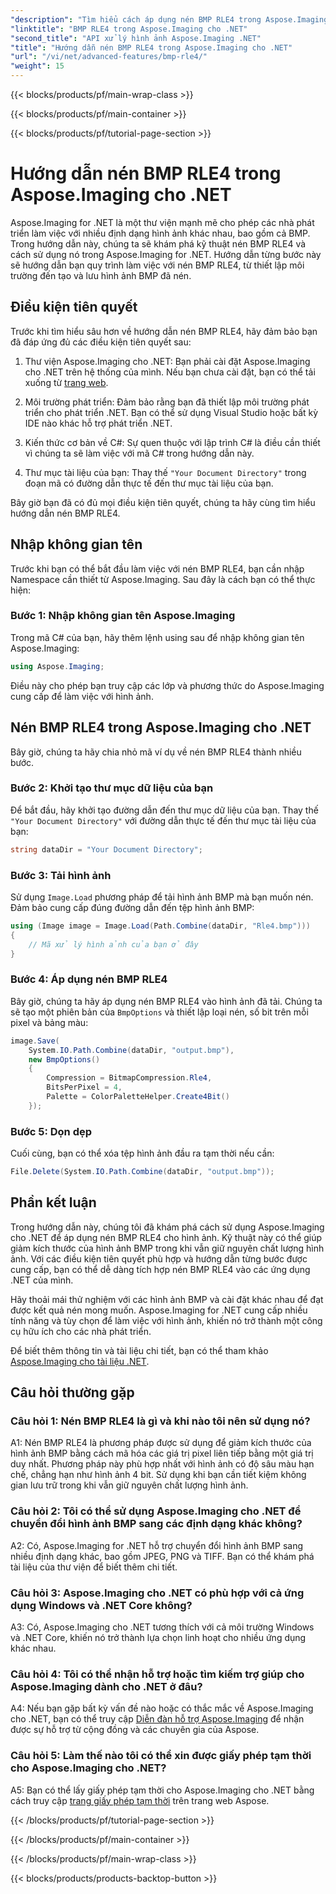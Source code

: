 ```yaml
---
"description": "Tìm hiểu cách áp dụng nén BMP RLE4 trong Aspose.Imaging cho .NET. Giảm kích thước ảnh BMP mà không làm giảm chất lượng."
"linktitle": "BMP RLE4 trong Aspose.Imaging cho .NET"
"second_title": "API xử lý hình ảnh Aspose.Imaging .NET"
"title": "Hướng dẫn nén BMP RLE4 trong Aspose.Imaging cho .NET"
"url": "/vi/net/advanced-features/bmp-rle4/"
"weight": 15
---
```


{{< blocks/products/pf/main-wrap-class >}}

{{< blocks/products/pf/main-container >}}

{{< blocks/products/pf/tutorial-page-section >}}

# Hướng dẫn nén BMP RLE4 trong Aspose.Imaging cho .NET

Aspose.Imaging for .NET là một thư viện mạnh mẽ cho phép các nhà phát triển làm việc với nhiều định dạng hình ảnh khác nhau, bao gồm cả BMP. Trong hướng dẫn này, chúng ta sẽ khám phá kỹ thuật nén BMP RLE4 và cách sử dụng nó trong Aspose.Imaging for .NET. Hướng dẫn từng bước này sẽ hướng dẫn bạn quy trình làm việc với nén BMP RLE4, từ thiết lập môi trường đến tạo và lưu hình ảnh BMP đã nén.

## Điều kiện tiên quyết

Trước khi tìm hiểu sâu hơn về hướng dẫn nén BMP RLE4, hãy đảm bảo bạn đã đáp ứng đủ các điều kiện tiên quyết sau:

1. Thư viện Aspose.Imaging cho .NET: Bạn phải cài đặt Aspose.Imaging cho .NET trên hệ thống của mình. Nếu bạn chưa cài đặt, bạn có thể tải xuống từ [trang web](https://releases.aspose.com/imaging/net/).

2. Môi trường phát triển: Đảm bảo rằng bạn đã thiết lập môi trường phát triển cho phát triển .NET. Bạn có thể sử dụng Visual Studio hoặc bất kỳ IDE nào khác hỗ trợ phát triển .NET.

3. Kiến thức cơ bản về C#: Sự quen thuộc với lập trình C# là điều cần thiết vì chúng ta sẽ làm việc với mã C# trong hướng dẫn này.

4. Thư mục tài liệu của bạn: Thay thế `"Your Document Directory"` trong đoạn mã có đường dẫn thực tế đến thư mục tài liệu của bạn.

Bây giờ bạn đã có đủ mọi điều kiện tiên quyết, chúng ta hãy cùng tìm hiểu hướng dẫn nén BMP RLE4.

## Nhập không gian tên

Trước khi bạn có thể bắt đầu làm việc với nén BMP RLE4, bạn cần nhập Namespace cần thiết từ Aspose.Imaging. Sau đây là cách bạn có thể thực hiện:

### Bước 1: Nhập không gian tên Aspose.Imaging

Trong mã C# của bạn, hãy thêm lệnh using sau để nhập không gian tên Aspose.Imaging:

```csharp
using Aspose.Imaging;
```

Điều này cho phép bạn truy cập các lớp và phương thức do Aspose.Imaging cung cấp để làm việc với hình ảnh.

## Nén BMP RLE4 trong Aspose.Imaging cho .NET

Bây giờ, chúng ta hãy chia nhỏ mã ví dụ về nén BMP RLE4 thành nhiều bước.

### Bước 2: Khởi tạo thư mục dữ liệu của bạn

Để bắt đầu, hãy khởi tạo đường dẫn đến thư mục dữ liệu của bạn. Thay thế `"Your Document Directory"` với đường dẫn thực tế đến thư mục tài liệu của bạn:

```csharp
string dataDir = "Your Document Directory";
```

### Bước 3: Tải hình ảnh

Sử dụng `Image.Load` phương pháp để tải hình ảnh BMP mà bạn muốn nén. Đảm bảo cung cấp đúng đường dẫn đến tệp hình ảnh BMP:

```csharp
using (Image image = Image.Load(Path.Combine(dataDir, "Rle4.bmp")))
{
    // Mã xử lý hình ảnh của bạn ở đây
}
```

### Bước 4: Áp dụng nén BMP RLE4

Bây giờ, chúng ta hãy áp dụng nén BMP RLE4 vào hình ảnh đã tải. Chúng ta sẽ tạo một phiên bản của `BmpOptions` và thiết lập loại nén, số bit trên mỗi pixel và bảng màu:

```csharp
image.Save(
    System.IO.Path.Combine(dataDir, "output.bmp"),
    new BmpOptions()
    {
        Compression = BitmapCompression.Rle4,
        BitsPerPixel = 4,
        Palette = ColorPaletteHelper.Create4Bit()
    });
```

### Bước 5: Dọn dẹp

Cuối cùng, bạn có thể xóa tệp hình ảnh đầu ra tạm thời nếu cần:

```csharp
File.Delete(System.IO.Path.Combine(dataDir, "output.bmp"));
```

## Phần kết luận

Trong hướng dẫn này, chúng tôi đã khám phá cách sử dụng Aspose.Imaging cho .NET để áp dụng nén BMP RLE4 cho hình ảnh. Kỹ thuật này có thể giúp giảm kích thước của hình ảnh BMP trong khi vẫn giữ nguyên chất lượng hình ảnh. Với các điều kiện tiên quyết phù hợp và hướng dẫn từng bước được cung cấp, bạn có thể dễ dàng tích hợp nén BMP RLE4 vào các ứng dụng .NET của mình.

Hãy thoải mái thử nghiệm với các hình ảnh BMP và cài đặt khác nhau để đạt được kết quả nén mong muốn. Aspose.Imaging for .NET cung cấp nhiều tính năng và tùy chọn để làm việc với hình ảnh, khiến nó trở thành một công cụ hữu ích cho các nhà phát triển.

Để biết thêm thông tin và tài liệu chi tiết, bạn có thể tham khảo [Aspose.Imaging cho tài liệu .NET](https://reference.aspose.com/imaging/net/).

## Câu hỏi thường gặp

### Câu hỏi 1: Nén BMP RLE4 là gì và khi nào tôi nên sử dụng nó?

A1: Nén BMP RLE4 là phương pháp được sử dụng để giảm kích thước của hình ảnh BMP bằng cách mã hóa các giá trị pixel liên tiếp bằng một giá trị duy nhất. Phương pháp này phù hợp nhất với hình ảnh có độ sâu màu hạn chế, chẳng hạn như hình ảnh 4 bit. Sử dụng khi bạn cần tiết kiệm không gian lưu trữ trong khi vẫn giữ nguyên chất lượng hình ảnh.

### Câu hỏi 2: Tôi có thể sử dụng Aspose.Imaging cho .NET để chuyển đổi hình ảnh BMP sang các định dạng khác không?

A2: Có, Aspose.Imaging for .NET hỗ trợ chuyển đổi hình ảnh BMP sang nhiều định dạng khác, bao gồm JPEG, PNG và TIFF. Bạn có thể khám phá tài liệu của thư viện để biết thêm chi tiết.

### Câu hỏi 3: Aspose.Imaging cho .NET có phù hợp với cả ứng dụng Windows và .NET Core không?

A3: Có, Aspose.Imaging cho .NET tương thích với cả môi trường Windows và .NET Core, khiến nó trở thành lựa chọn linh hoạt cho nhiều ứng dụng khác nhau.

### Câu hỏi 4: Tôi có thể nhận hỗ trợ hoặc tìm kiếm trợ giúp cho Aspose.Imaging dành cho .NET ở đâu?

A4: Nếu bạn gặp bất kỳ vấn đề nào hoặc có thắc mắc về Aspose.Imaging cho .NET, bạn có thể truy cập [Diễn đàn hỗ trợ Aspose.Imaging](https://forum.aspose.com/) để nhận được sự hỗ trợ từ cộng đồng và các chuyên gia của Aspose.

### Câu hỏi 5: Làm thế nào tôi có thể xin được giấy phép tạm thời cho Aspose.Imaging cho .NET?

A5: Bạn có thể lấy giấy phép tạm thời cho Aspose.Imaging cho .NET bằng cách truy cập [trang giấy phép tạm thời](https://purchase.aspose.com/temporary-license/) trên trang web Aspose.

{{< /blocks/products/pf/tutorial-page-section >}}

{{< /blocks/products/pf/main-container >}}

{{< /blocks/products/pf/main-wrap-class >}}

{{< blocks/products/products-backtop-button >}}